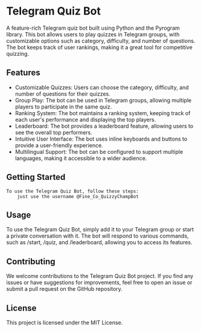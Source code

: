 # Telegram Quiz Bot

  A feature-rich Telegram quiz bot built using Python and the Pyrogram library. This bot allows users to play quizzes in Telegram groups, with customizable options such as category, difficulty, and number of questions. The bot keeps track of user rankings, making it a great tool for competitive quizzing.

## Features
- Customizable Quizzes: Users can choose the category, difficulty, and number of questions for their quizzes.
- Group Play: The bot can be used in Telegram groups, allowing multiple players to participate in the same quiz.
- Ranking System: The bot maintains a ranking system, keeping track of each user's performance and displaying the top players.
- Leaderboard: The bot provides a leaderboard feature, allowing users to see the overall top performers.
- Intuitive User Interface: The bot uses inline keyboards and buttons to provide a user-friendly experience.
- Multilingual Support: The bot can be configured to support multiple languages, making it accessible to a wider audience.

## Getting Started
    To use the Telegram Quiz Bot, follow these steps:
        just use the username @Fine_Co_QuizzyChampBot 

## Usage
  To use the Telegram Quiz Bot, simply add it to your Telegram group or start a private conversation with it. The bot will respond to       various commands, such as /start, /quiz, and /leaderboard, allowing you to access its features.

## Contributing
   We welcome contributions to the Telegram Quiz Bot project. If you find any issues or have suggestions for improvements, feel free to     open an issue or submit a pull request on the GitHub repository.

## License
   This project is licensed under the MIT License.

